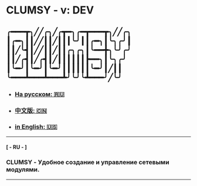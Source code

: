 # CLUMSY - v: DEV

╭━━━┳╮╱╱╭╮╱╭┳━╮╭━┳━━━┳╮╱╱╭╮<br>
┃╭━╮┃┃╱╱┃┃╱┃┃┃╰╯┃┃╭━╮┃╰╮╭╯┃
┃┃╱╰┫┃╱╱┃┃╱┃┃╭╮╭╮┃╰━━╋╮╰╯╭╯
┃┃╱╭┫┃╱╭┫┃╱┃┃┃┃┃┃┣━━╮┃╰╮╭╯
┃╰━╯┃╰━╯┃╰━╯┃┃┃┃┃┃╰━╯┃╱┃┃
╰━━━┻━━━┻━━━┻╯╰╯╰┻━━━╯╱╰╯
--- 
- ### [На русском: 🇷🇺](#ru)
- ### [中文版: 🇨🇳](#cn)
- ### [in English: 🇺🇸](#ru)

___

#### <a name="ru">[ - RU - ]</a>
### CLUMSY - Удобное создание и управление сетевыми модулями.

---
